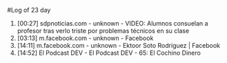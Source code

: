 #Log of 23 day

1. [00:27] sdpnoticias.com - unknown - VIDEO: Alumnos consuelan a profesor tras verlo triste por problemas técnicos en su clase
1. [03:13] m.facebook.com - unknown - Facebook
1. [14:11] m.facebook.com - unknown - Ektoor Soto Rodriguez | Facebook
1. [14:52] El Podcast DEV - El Podcast DEV - 65: El Cochino Dinero
